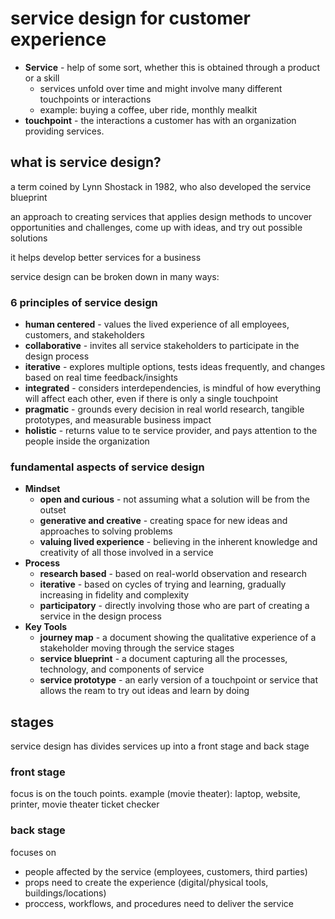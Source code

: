 # service design for customer experience

- **Service** - help of some sort, whether this is obtained through a product or a skill
    - services unfold over time and might involve many different touchpoints or interactions
    - example: buying a coffee, uber ride, monthly mealkit
- **touchpoint** - the interactions a customer has with an organization providing services.

## what is service design?

a term coined by Lynn Shostack in 1982, who also developed the service blueprint

an approach to creating services that applies design methods to uncover opportunities and challenges, come up with ideas, and try out possible solutions

it helps develop better services for a business

service design can be broken down in many ways:

### 6 principles of service design

- **human centered** - values the lived experience of all employees, customers, and stakeholders
- **collaborative** - invites all service stakeholders to participate in the design process
- **iterative** - explores multiple options, tests ideas frequently, and changes based on real time feedback/insights
- **integrated** - considers interdependencies, is mindful of how everything will affect each other, even if there is only a single touchpoint
- **pragmatic** - grounds every decision in real world research, tangible prototypes, and measurable business impact
- **holistic** - returns value to te service provider, and pays attention to the people inside the organization

### fundamental aspects of service design

- **Mindset**
    - **open and curious** - not assuming what a solution will be from the outset
    - **generative and creative** - creating space for new ideas and approaches to solving problems 
    - **valuing lived experience** - believing in the inherent knowledge and creativity of all those involved in a service 
- **Process**
    - **research based** - based on real-world observation and research
    - **iterative** - based on cycles of trying and learning, gradually increasing in fidelity and complexity
    - **participatory** - directly involving those who are part of creating a service in the design process
- **Key Tools**
    - **journey map** - a document showing the qualitative experience of a stakeholder moving through the service stages
    - **service blueprint** - a document capturing all the processes, technology, and components of service
    - **service prototype** - an early version of a touchpoint or service that allows the ream to try out ideas and learn by doing

## stages

service design has divides services up into a front stage and back stage

### front stage

focus is on the touch points. example (movie theater): laptop, website, printer, movie theater ticket checker

### back stage

focuses on 
- people affected by the service (employees, customers, third parties)
- props need to create the experience (digital/physical tools, buildings/locations)
- proccess, workflows, and procedures need to deliver the service 